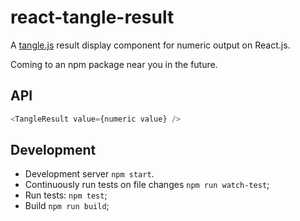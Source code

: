 # react-tangle-result

A [tangle.js](http://worrydream.com/Tangle/) result display component for numeric output on React.js.

Coming to an npm package near you in the future.

## API
```js
<TangleResult value={numeric value} />
```

## Development

* Development server `npm start`.
* Continuously run tests on file changes `npm run watch-test`;
* Run tests: `npm test`;
* Build `npm run build`;
